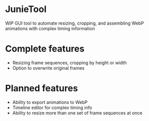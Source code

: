 # JunieTool
WIP GUI tool to automate resizing, cropping, and assembling WebP animations with complex timing information

# Complete features
* Resizing frame sequences, cropping by height or width
* Option to overwrite original frames

# Planned features
* Ability to export animations to WebP
* Timeline editor for complex timing info
* Ability to resize more than one set of frame sequences at once
